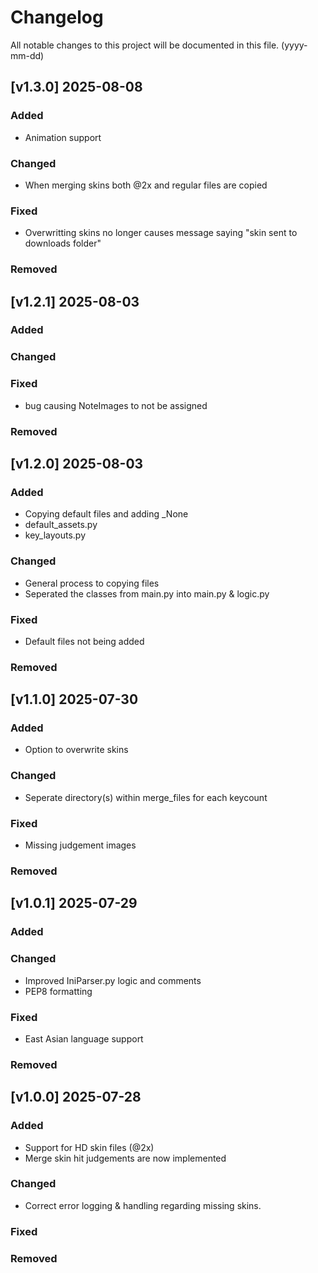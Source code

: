 # Changelog

All notable changes to this project will be documented in this file. (yyyy-mm-dd)
## [v1.3.0] 2025-08-08

### Added
- Animation support
  
### Changed
- When merging skins both @2x and regular files are copied
  
### Fixed
- Overwritting skins no longer causes message saying "skin sent to downloads folder"

### Removed

## [v1.2.1] 2025-08-03

### Added

### Changed

### Fixed
- bug causing NoteImages to not be assigned

### Removed

## [v1.2.0] 2025-08-03

### Added
- Copying default files and adding _None
- default_assets.py
- key_layouts.py

### Changed
- General process to copying files
- Seperated the classes from main.py into main.py & logic.py

### Fixed
- Default files not being added

### Removed

## [v1.1.0] 2025-07-30

### Added
- Option to overwrite skins

### Changed
- Seperate directory(s) within merge_files for each keycount

### Fixed
- Missing judgement images

### Removed


## [v1.0.1] 2025-07-29

### Added

### Changed
- Improved IniParser.py logic and comments
- PEP8 formatting

### Fixed
- East Asian language support

### Removed


## [v1.0.0] 2025-07-28

### Added
- Support for HD skin files (@2x)
- Merge skin hit judgements are now implemented

### Changed
- Correct error logging & handling regarding missing skins.

### Fixed

### Removed
